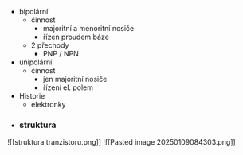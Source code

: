 - bipolární
	- činnost
		- majoritní a menoritní nosiče
		- řízen proudem báze
	- 2 přechody
		- PNP / NPN
- unipolární
	- činnost
		- jen majoritní nosiče
		- řízení el. polem
- Historie
	- elektronky
- ### struktura
![[struktura tranzistoru.png]]
![[Pasted image 20250109084303.png]]
